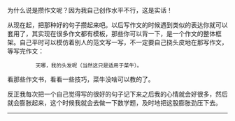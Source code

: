 为什么说是攒作文呢？因为我自己创作水平不行，这是实话！



从现在起，把那种好的句子攒起来吧。以后写作文的时候遇到类似的表达你就可以套用了，其实现在很多作文都有模板，那些你可以背一下，是一个作文的整体框架。自己平时可以模仿着别人的范文写一写，不一定要自己挠头皮地在那写作文，等写完作文：

             天哪，我的头发呢（当然这只是适用于菜牛）。



看那些作文书，看看一些技巧，菜牛没啥可以教的了。

反正我每次把一个自己觉得写的很好的句子记下来之后我的心情就会好很多，然后就会膨胀起来，这个时候我就会去做一下数学题，及时地把这股膨胀劲压下去。

---



